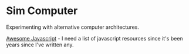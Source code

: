 # Sim Computer

Experimenting with alternative computer architectures.

[Awesome Javascript](https://github.com/sorrycc/awesome-javascript) - I need a list of javascript resources since it's been years since I've written any.

